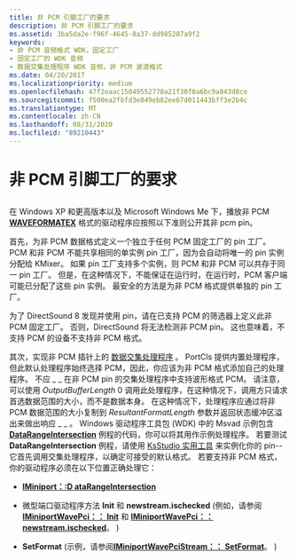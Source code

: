 ```yaml
---
title: 非 PCM 引脚工厂的要求
description: 非 PCM 引脚工厂的要求
ms.assetid: 3ba5da2e-f96f-4645-8a37-dd985287a9f2
keywords:
- 非 PCM 音频格式 WDK，固定工厂
- 固定工厂的 WDK 音频
- 数据交集处理程序 WDK 音频，非 PCM 波浪格式
ms.date: 04/20/2017
ms.localizationpriority: medium
ms.openlocfilehash: 47f2eaac15049552778a21f30f0a6bc9a843d8ce
ms.sourcegitcommit: f500ea2fbfd3e849eb82ee67d011443bff3e2b4c
ms.translationtype: MT
ms.contentlocale: zh-CN
ms.lasthandoff: 08/31/2020
ms.locfileid: "89210443"
---
```

# <a name="requirements-for-a-non-pcm-pin-factory"></a>非 PCM 引脚工厂的要求


## <span id="requirements_for_a_non_pcm_pin_factory"></span><span id="REQUIREMENTS_FOR_A_NON_PCM_PIN_FACTORY"></span>


在 Windows XP 和更高版本以及 Microsoft Windows Me 下，播放非 PCM [**WAVEFORMATEX**](/windows/desktop/api/mmreg/ns-mmreg-twaveformatex) 格式的驱动程序应按照以下准则公开其非 pcm pin。

首先，为非 PCM 数据格式定义一个独立于任何 PCM 固定工厂的 pin 工厂。 PCM 和非 PCM 不能共享相同的单实例 pin 工厂，因为会自动将唯一的 pin 实例分配给 KMixer。 如果 pin 工厂支持多个实例，则 PCM 和非 PCM 可以共存于同一 pin 工厂。 但是，在这种情况下，不能保证在运行时，在运行时，PCM 客户端可能已分配了这些 pin 实例。 最安全的方法是为非 PCM 格式提供单独的 pin 工厂。

为了 DirectSound 8 发现并使用 pin，请在已支持 PCM 的筛选器上定义此非 PCM 固定工厂。 否则，DirectSound 将无法检测非 PCM pin。 这也意味着，不支持 PCM 的设备不支持非 PCM 格式。

其次，实现非 PCM 插针上的 [数据交集处理程序](proprietary-data-intersection-handlers.md) 。 PortCls 提供内置处理程序，但此默认处理程序始终选择 PCM，因此，你应该为非 PCM 格式添加自己的处理程序。 不应 \_ \_ 在非 PCM pin 的交集处理程序中支持波形格式 PCM。 请注意，可以使用 *OutputBufferLength* 0 调用此处理程序，在这种情况下，调用方只请求首选数据范围的大小，而不是数据本身。 在这种情况下，处理程序应通过将非 PCM 数据范围的大小复制到 *ResultantFormatLength* 参数并返回状态缓冲区溢出来做出响应 \_ \_ 。 Windows 驱动程序工具包 (WDK) 中的 Msvad 示例包含 [**DataRangeIntersection**](/windows-hardware/drivers/ddi/portcls/nf-portcls-iminiport-datarangeintersection) 例程的代码，你可以将其用作示例处理程序。 若要测试 **DataRangeIntersection** 例程，请使用 [KsStudio 实用工具](ksstudio-utility.md) 来实例化你的 pin--它首先调用交集处理程序，以确定可接受的默认格式。 若要支持非 PCM 格式，你的驱动程序必须在以下位置正确处理它：

-   [**IMiniport：:D ataRangeIntersection**](/windows-hardware/drivers/ddi/portcls/nf-portcls-iminiport-datarangeintersection)

-   微型端口驱动程序方法 **Init** 和 **newstream.ischecked** (例如，请参阅 [**IMiniportWavePci：： Init**](/windows-hardware/drivers/ddi/portcls/nf-portcls-iminiportwavepci-init) 和 [**IMiniportWavePci：： newstream.ischecked**](/windows-hardware/drivers/ddi/portcls/nf-portcls-iminiportwavepci-newstream)。 ) 

-   **SetFormat** (示例，请参阅[**IMiniportWavePciStream：： SetFormat**](/windows-hardware/drivers/ddi/portcls/nf-portcls-iminiportwavepcistream-setformat)。 ) 

 

